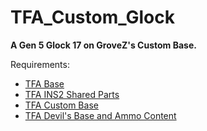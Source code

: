 # TFA_Custom_Glock

**A Gen 5 Glock 17 on GroveZ's Custom Base.**

Requirements:

- [TFA Base](https://steamcommunity.com/workshop/filedetails/?id=415143062)
- [TFA INS2 Shared Parts](https://steamcommunity.com/workshop/filedetails/?id=866368346)
- [TFA Custom Base](https://github.com/GroveZ45/TFA-Custom-Base)
- [TFA Devil's Base and Ammo Content](https://steamcommunity.com/sharedfiles/filedetails/?id=2812148305)
